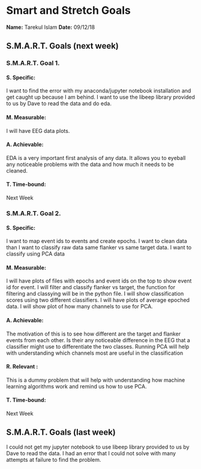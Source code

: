 # Smart and Stretch Goals

**Name:** Tarekul Islam
**Date:** 09/12/18


## S.M.A.R.T. Goals (next week)


### S.M.A.R.T. Goal 1.

#### S. Specific: 
I want to find the error with my anaconda/jupyter notebook installation and get caught up because I am behind.
I want to use the libeep library provided to us by Dave to read the data and do eda.

#### M. Measurable: 
I will have EEG data plots. 

#### A. Achievable: 
EDA is a very important first analysis of any data. It allows you to eyeball any noticeable problems with the data and how much it needs to be cleaned.

#### T. Time-bound: 
Next Week

### S.M.A.R.T. Goal 2.

#### S. Specific: 
I want to map event ids to events and create epochs. 
I want to clean data than I want to classify raw data same flanker vs same target data. I want to classify using PCA data

#### M. Measurable: 
I will have plots of files with epochs and event ids on the top to show event id for event. I will filter and classify flanker vs target, the function for filtering and classying will be in the python file. I will show classification scores using two different classifiers. I will have plots of average epoched data. I will show plot of how many channels to use for PCA. 

#### A. Achievable: 
The motivation of this is to see how different are the target and flanker events from each other. Is their any noticeable difference in the EEG that a classifier might use to differentiate the two classes. Running PCA will help with understanding which channels most are useful in the classification

#### R. Relevant :
This is a dummy problem that will help with understanding how machine learning algorithms work and remind us how to use PCA.

#### T. Time-bound: 
Next Week


## S.M.A.R.T. Goals (last week)
I could not get my jupyter notebook to use libeep library provided to us by Dave to read the data. I had an error that I could not solve with many attempts at failure to find the problem.